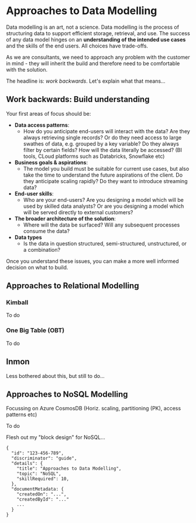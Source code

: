 # **Approaches to Data Modelling**

Data modelling is an art, not a science. Data modelling is the process of structuring data to support efficient storage, retrieval, and use. The success of any data model hinges on an **understanding of the intended use cases** and the skills of the end users. All choices have trade-offs. 

As we are consultants, we need to approach any problem with the customer in mind - they will inherit the build and therefore need to be comfortable with the solution.

The headline is: *work backwards*. Let's explain what that means...

## **Work backwards: Build understanding**

Your first areas of focus should be:

* **Data access patterns**: 
    * How do you anticipate end-users will interact with the data? Are they always retrieving single records? Or do they need access to large swathes of data, e.g. grouped by a key variable? Do they always filter by certain fields? How will the data literally be accessed? (BI tools, CLoud platforms such as Databricks, Snowflake etc)
* **Business goals & aspirations**:
    * The model you build must be suitable for current use cases, but also take the time to understand the future aspirations of the client. Do they anticipate scaling rapidly? Do they want to introduce streaming data?
* **End-user skills**:
    * Who are your end-users? Are you designing a model which will be used by skilled data analysts? Or are you designing a model which will be served directly to external customers?
* **The broader architecture of the solution**:
    * Where will the data be surfaced? Will any subsequent processes consume the data?
* **Data types**
    * Is the data in question structured, semi-structured, unstructured, or a combination?

Once you understand these issues, you can make a more well informed decision on what to build.

## **Approaches to Relational Modelling**

### **Kimball**

To do

### **One Big Table (OBT)**

To do

## **Inmon**

Less bothered about this, but still to do...

## **Approaches to NoSQL Modelling**

Focussing on Azure CosmosDB (Horiz. scaling, partitioning (PK), access patterns etc)

To do

Flesh out my "block design" for NoSQL...

```
{
  "id": "123-456-789",
  "discriminator": "guide",
  "details": {
    "title": "Approaches to Data Modelling",
    "topic": "NoSQL",
    "skillRequired": 10,
  },
  "documentMetadata: {
    "createdOn": "...",
    "createdById": "..."
    ...
  }
}
```

